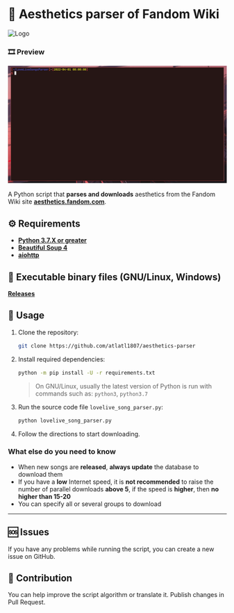 # 🎵 Aesthetics parser of Fandom Wiki
![Logo](logo.png)

### 🎞 Preview
![Preview](preview.gif)

A Python script that **parses and downloads** aesthetics from
the Fandom Wiki site [**aesthetics.fandom.com**](https://aesthetics.fandom.com/).

## ⚙️ Requirements
  - [**Python 3.7.X or greater**](https://python.org/)
  - [**Beautiful Soup 4**](https://pypi.org/project/beautifulsoup4/)
  - [**aiohttp**](https://pypi.org/project/aiohttp/)

## 💾 Executable binary files (GNU/Linux, Windows)
[**Releases**](https://github.com/Loureas/atlatl1807/aesthetics-parser)

## 📝 Usage
1. Clone the repository:

    ```sh
    git clone https://github.com/atlatl1807/aesthetics-parser
    ```

2. Install required dependencies:

    ```sh
    python -m pip install -U -r requirements.txt
    ```

    > On GNU/Linux, usually the latest version of Python is run with commands such as: `python3`, `python3.7`

3. Run the source code file `lovelive_song_parser.py`:

    ```sh
    python lovelive_song_parser.py
    ```

4. Follow the directions to start downloading.

### What else do you need to know

- When new songs are **released**, **always update** the database to download them
- If you have a **low** Internet speed, it is **not recommended** to raise the number of parallel downloads **above 5**, if the speed is **higher**, then **no higher than 15-20**
- You can specify all or several groups to download

* * *

## 🆘 Issues
If you have any problems while running the script, you can create a new issue on GitHub.

## 🔧 Contribution
You can help improve the script algorithm or translate it. Publish changes in Pull Request.
